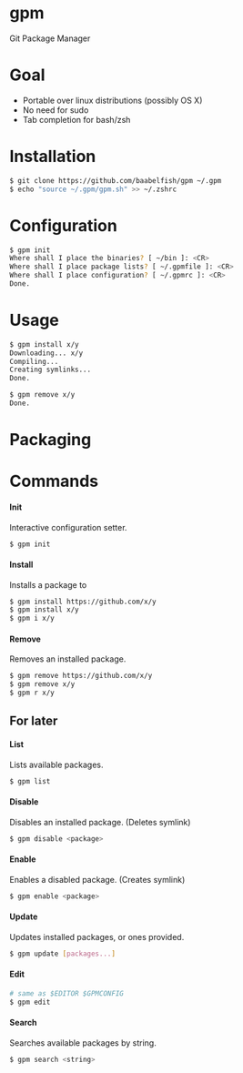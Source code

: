 gpm
===

Git Package Manager

# Goal
- Portable over linux distributions (possibly OS X)
- No need for sudo
- Tab completion for bash/zsh

# Installation
```bash
$ git clone https://github.com/baabelfish/gpm ~/.gpm
$ echo "source ~/.gpm/gpm.sh" >> ~/.zshrc
```

# Configuration
```bash
$ gpm init
Where shall I place the binaries? [ ~/bin ]: <CR>
Where shall I place package lists? [ ~/.gpmfile ]: <CR>
Where shall I place configuration? [ ~/.gpmrc ]: <CR>
Done.
```

# Usage
```bash
$ gpm install x/y
Downloading... x/y
Compiling...
Creating symlinks...
Done.

$ gpm remove x/y
Done.
```


# Packaging


# Commands

#### Init
Interactive configuration setter.
```bash
$ gpm init
```

#### Install
Installs a package to
```bash
$ gpm install https://github.com/x/y
$ gpm install x/y
$ gpm i x/y
```

#### Remove
Removes an installed package.
```bash
$ gpm remove https://github.com/x/y
$ gpm remove x/y
$ gpm r x/y
```

## For later

#### List
Lists available packages.
```bash
$ gpm list
```

#### Disable
Disables an installed package. (Deletes symlink)
```bash
$ gpm disable <package>
```

#### Enable
Enables a disabled package. (Creates symlink)
```bash
$ gpm enable <package>
```

#### Update
Updates installed packages, or ones provided.
```bash
$ gpm update [packages...]
```

#### Edit
```bash
# same as $EDITOR $GPMCONFIG
$ gpm edit
```

#### Search
Searches available packages by string.
```bash
$ gpm search <string>
```
